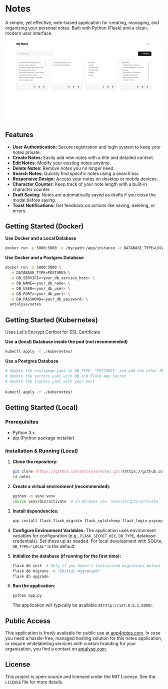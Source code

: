 # Notes

A simple, yet effective, web-based application for creating, managing, and organizing your personal notes. Built with Python (Flask) and a clean, modern user interface.

![Dashboard View](templates/images/dashboard.png)

## Features

* **User Authentication:** Secure registration and login system to keep your notes private.
* **Create Notes:** Easily add new notes with a title and detailed content.
* **Edit Notes:** Modify your existing notes anytime.
* **Delete Notes:** Remove notes you no longer need.
* **Search Notes:** Quickly find specific notes using a search bar.
* **Responsive Design:** Access your notes on desktop or mobile devices.
* **Character Counter:** Keep track of your note length with a built-in character counter.
* **Draft Saving:** Notes are automatically saved as drafts if you close the modal before saving.
* **Toast Notifications:** Get feedback on actions like saving, deleting, or errors.


## Getting Started (Docker)

**Use Docker and a Local Database**
```bash
docker run -p 5000:5000 -v /my/path:/app/instance -e DATABASE_TYPE=LOCAL antalyse/notes
```

**Use Docker and a Postgres Database**
```bash
docker run -p 5000:5000 \
  -e DATABASE_TYPE=POSTGRES \
  -e DB_SERVICE=<your_db_service_host> \
  -e DB_NAME=<your_db_name> \
  -e DB_USER=<your_db_user> \
  -e DB_PORT=<your_db_port> \
  -e DB_PASSWORD=<your_db_password> \
  antalyse/notes

```

## Getting Started (Kubernetes)

Uses Let's Encrypt Certbot for SSL Certificate

**Use a (local) Database inside the pod (not recommended)**
```bash
kubectl apply -f ./kubernetes/
```

**Use a Postgres Database**

```bash
# Update the configmap.yaml to DB_TYPE: "POSTGRES" and add the other DB related informations
# Update the secrets.yaml with DB and Flask App Secret
# Update the ingress.yaml with your host

kubectl apply -f ./kubernetes/
```

## Getting Started (Local)

### Prerequisites

* Python 3.x
* pip (Python package installer)

### Installation & Running (Local)


1.  **Clone the repository:**
    ```bash
    git clone [https://github.com/antalyse/notes.git](https://github.com/antalyse/notes.git)
    cd notes
    ```

2.  **Create a virtual environment (recommended):**
    ```bash
    python -m venv venv
    source venv/bin/activate  # On Windows use `venv\Scripts\activate`
    ```

3.  **Install dependencies:**
    ```bash
    pip install flask flask_migrate flask_sqlalchemy flask_login psycopg2-binary werkzeug
    ```

4.  **Configure Environment Variables:**
    The application uses environment variables for configuration (e.g., `FLASK_SECRET_KEY`, `DB_TYPE`, database credentials). Set these up as needed. For local development with SQLite, `DB_TYPE="LOCAL"` is the default.

5.  **Initialize the database (if running for the first time):**
    ```bash
    flask db init  # Only if you haven't initialized migrations before
    flask db migrate -m "Initial migration"
    flask db upgrade
    ```

6.  **Run the application:**
    ```bash
    python app.py
    ```
    The application will typically be available at `http://127.0.0.1:5000/`.

## Public Access

This application is freely available for public use at [app4notes.com](https://app4notes.com).
In case you need a hassle-free, managed hosting solution for this notes application, or require whitelabeling services with custom branding for your organization, you find a contact on [antalyse.com](https://antalyse.com).


## License

This project is open-source and licensed under the MIT License. See the `LICENSE` file for more details.



